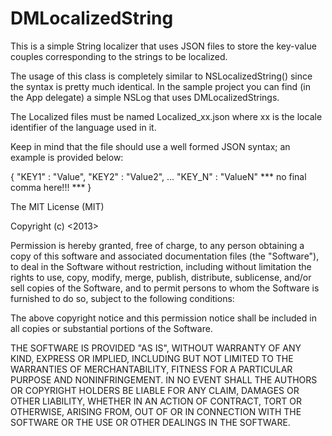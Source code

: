 DMLocalizedString
=================

This is a simple String localizer that uses JSON files to store the key-value couples corresponding to the strings to be localized.

The usage of this class is completely similar to NSLocalizedString() since the syntax is pretty much identical. In the sample project you can find (in the App delegate) a simple NSLog that uses DMLocalizedStrings.

The Localized files must be named Localized_xx.json where xx is the locale identifier of the language used in it.

Keep in mind that the file should use a well formed JSON syntax; an example is provided below:

{
    "KEY1" : "Value",
    "KEY2" : "Value2",
    ...
    "KEY_N" : "ValueN" *** no final comma here!!! ***
}

The MIT License (MIT)

Copyright (c) <2013> <DMDigital s.r.l.>

Permission is hereby granted, free of charge, to any person obtaining a copy
of this software and associated documentation files (the "Software"), to deal
in the Software without restriction, including without limitation the rights
to use, copy, modify, merge, publish, distribute, sublicense, and/or sell
copies of the Software, and to permit persons to whom the Software is
furnished to do so, subject to the following conditions:

The above copyright notice and this permission notice shall be included in
all copies or substantial portions of the Software.

THE SOFTWARE IS PROVIDED "AS IS", WITHOUT WARRANTY OF ANY KIND, EXPRESS OR
IMPLIED, INCLUDING BUT NOT LIMITED TO THE WARRANTIES OF MERCHANTABILITY,
FITNESS FOR A PARTICULAR PURPOSE AND NONINFRINGEMENT. IN NO EVENT SHALL THE
AUTHORS OR COPYRIGHT HOLDERS BE LIABLE FOR ANY CLAIM, DAMAGES OR OTHER
LIABILITY, WHETHER IN AN ACTION OF CONTRACT, TORT OR OTHERWISE, ARISING FROM,
OUT OF OR IN CONNECTION WITH THE SOFTWARE OR THE USE OR OTHER DEALINGS IN
THE SOFTWARE.
